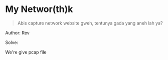 # My Networ(th)k
> Abis capture network website gweh, tentunya gada yang aneh lah ya?

Author: Rev

Solve:

We're give pcap file
